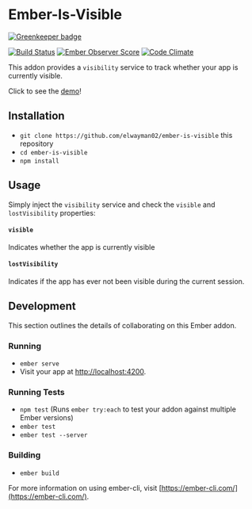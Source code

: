 # Ember-Is-Visible

[![Greenkeeper badge](https://badges.greenkeeper.io/elwayman02/ember-is-visible.svg)](https://greenkeeper.io/)

[![Build Status](https://travis-ci.org/elwayman02/ember-is-visible.svg?branch=master)](https://travis-ci.org/elwayman02/ember-is-visible)
[![Ember Observer Score](https://emberobserver.com/badges/ember-is-visible.svg)](https://emberobserver.com/addons/ember-is-visible)
[![Code Climate](https://codeclimate.com/github/elwayman02/ember-is-visible/badges/gpa.svg)](https://codeclimate.com/github/elwayman02/ember-is-visible)

This addon provides a `visibility` service to track whether your app is currently visible.

Click to see the [demo](http://jhawk.co/ember-visible-demo)!

## Installation

* `git clone https://github.com/elwayman02/ember-is-visible` this repository
* `cd ember-is-visible`
* `npm install`

## Usage

Simply inject the `visibility` service and check the `visible` and `lostVisibility` properties:

#### `visible`

Indicates whether the app is currently visible

#### `lostVisibility`

Indicates if the app has ever not been visible during the current session.

## Development

This section outlines the details of collaborating on this Ember addon.

### Running

* `ember serve`
* Visit your app at [http://localhost:4200](http://localhost:4200).

### Running Tests

* `npm test` (Runs `ember try:each` to test your addon against multiple Ember versions)
* `ember test`
* `ember test --server`

### Building

* `ember build`

For more information on using ember-cli, visit [https://ember-cli.com/](https://ember-cli.com/).

